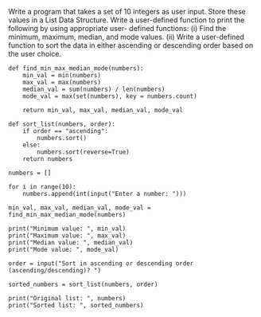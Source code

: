 Write a program that takes a set of 10 integers as user input. Store these values in a List Data Structure. Write a user-defined function to print the following by using appropriate user- defined functions: 
(i) Find the minimum, maximum, median, and mode values. (ii) Write a user-defined function to sort the data in either ascending or descending order based
on the user choice.

```
def find_min_max_median_mode(numbers):
    min_val = min(numbers)
    max_val = max(numbers)
    median_val = sum(numbers) / len(numbers)
    mode_val = max(set(numbers), key = numbers.count)
    
    return min_val, max_val, median_val, mode_val

def sort_list(numbers, order):
    if order == "ascending":
        numbers.sort()
    else:
        numbers.sort(reverse=True)
    return numbers

numbers = []

for i in range(10):
    numbers.append(int(input("Enter a number: ")))

min_val, max_val, median_val, mode_val = find_min_max_median_mode(numbers)

print("Minimum value: ", min_val)
print("Maximum value: ", max_val)
print("Median value: ", median_val)
print("Mode value: ", mode_val)

order = input("Sort in ascending or descending order (ascending/descending)? ")

sorted_numbers = sort_list(numbers, order)

print("Original list: ", numbers)
print("Sorted list: ", sorted_numbers)
```
